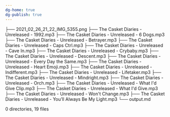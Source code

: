 ```yaml
---
dg-home: true
dg-publish: true
---
```



├── 2021_02_26_21_22_IMG_5355.png
├── The Casket Diaries - Unreleased - 1992.mp3
├── The Casket Diaries - Unreleased - 6 Dogs.mp3
├── The Casket Diaries - Unreleased - Betrayer.mp3
├── The Casket Diaries - Unreleased - Caps Ctrl.mp3
├── The Casket Diaries - Unreleased - Cave In.mp3
├── The Casket Diaries - Unreleased - Crybaby.mp3
├── The Casket Diaries - Unreleased - Descent.mp3
├── The Casket Diaries - Unreleased - Every Day the Same.mp3
├── The Casket Diaries - Unreleased - Heart Emoji.mp3
├── The Casket Diaries - Unreleased - Indifferent.mp3
├── The Casket Diaries - Unreleased - Lifetaker.mp3
├── The Casket Diaries - Unreleased - Mindright.mp3
├── The Casket Diaries - Unreleased - Orch.mp3
├── The Casket Diaries - Unreleased - What I'd Give Clip.mp3
├── The Casket Diaries - Unreleased - What I'd Give.mp3
├── The Casket Diaries - Unreleased - Won't Change.mp3
├── The Casket Diaries - Unreleased - You’ll Always Be My Light.mp3
└── output.md

0 directories, 19 files
